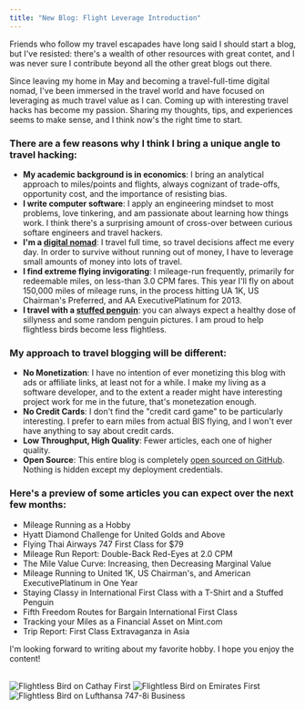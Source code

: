 ```yaml
---
title: "New Blog: Flight Leverage Introduction"
---
```


Friends who follow my travel escapades have long said I should start a blog, but I've resisted: there's a wealth of other resources with great contet, and I was never sure I contribute beyond all the other great blogs out there.

Since leaving my home in May and becoming a travel-full-time digital nomad, I've been immersed in the travel world and have focused on leveraging as much travel value as I can. Coming up with interesting travel hacks has become my passion. Sharing my thoughts, tips, and experiences seems to make sense, and I think now's the right time to start.

### There are a few reasons why I think I bring a unique angle to travel hacking:

* **My academic background is in economics**: I bring an analytical approach to miles/points and flights, always cognizant of trade-offs, opportunity cost, and the importance of resisting bias.
* **I write computer software**: I apply an engineering mindset to most problems, love tinkering, and am passionate about learning how things work. I think there's a surprising amount of cross-over between curious softare engineers and travel hackers.
* **I'm a [digital nomad](http://travel.benhughes.name)**: I travel full time, so travel decisions affect me every day. In order to survive without running out of money, I have to leverage small amounts of money into lots of travel.
* **I find extreme flying invigorating**: I mileage-run frequently, primarily for redeemable miles, on less-than 3.0 CPM fares. This year I'll fly on about 150,000 miles of mileage runs, in the process hitting UA 1K, US Chairman's Preferred, and AA ExecutivePlatinum for 2013.
* **I travel with a [stuffed penguin](http://jettingpenguin.com)**: you can always expect a healthy dose of sillyness and some random penguin pictures. I am proud to help flightless birds become less flightless.

### My approach to travel blogging will be different:

* **No Monetization**: I have no intention of ever monetizing this blog with ads or affiliate links, at least not for a while. I make my living as a software developer, and to the extent a reader might have interesting project work for me in the future, that's monetezation enough.
* **No Credit Cards**: I don't find the "credit card game" to be particularly interesting. I prefer to earn miles from actual BIS flying, and I won't ever have anything to say about credit cards.
* **Low Throughput, High Quality**: Fewer articles, each one of higher quality.
* **Open Source**: This entire blog is completely [open sourced on GitHub](http://github.com/rubiety/flight_leverage). Nothing is hidden except my deployment credentials.

### Here's a preview of some articles you can expect over the next few months:

* Mileage Running as a Hobby
* Hyatt Diamond Challenge for United Golds and Above
* Flying Thai Airways 747 First Class for $79
* Mileage Run Report: Double-Back Red-Eyes at 2.0 CPM
* The Mile Value Curve: Increasing, then Decreasing Marginal Value
* Mileage Running to United 1K, US Chairman's, and American ExecutivePlatinum in One Year
* Staying Classy in International First Class with a T-Shirt and a Stuffed Penguin
* Fifth Freedom Routes for Bargain International First Class
* Tracking your Miles as a Financial Asset on Mint.com
* Trip Report: First Class Extravaganza in Asia

I'm looking forward to writing about my favorite hobby. I hope you enjoy the content!

<br />

<div class="image-container">
  <img alt="Flightless Bird on Cathay First" src="/blog/2013/09/03/flight-leverage-introduction/cathay_f_penguin.jpg" />
  <img alt="Flightless Bird on Emirates First" src="/blog/2013/09/03/flight-leverage-introduction/emirates_f_penguin.jpg" />
  <img alt="Flightless Bird on Lufthansa 747-8i Business" src="/blog/2013/09/03/flight-leverage-introduction/lufthansa_j_penguin.jpg" />
</div>

